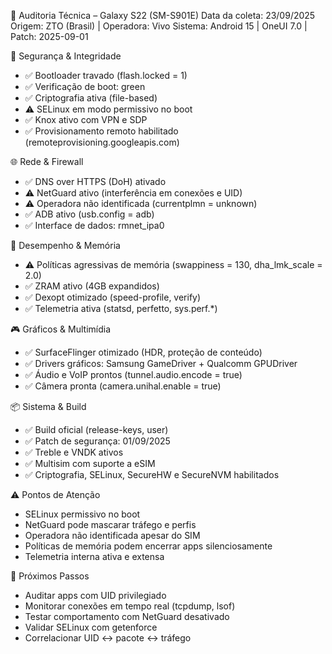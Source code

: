🧠 Auditoria Técnica – Galaxy S22 (SM-S901E)
Data da coleta: 23/09/2025
Origem: ZTO (Brasil) | Operadora: Vivo
Sistema: Android 15 | OneUI 7.0 | Patch: 2025-09-01

🔐 Segurança & Integridade
- ✅ Bootloader travado (flash.locked = 1)
- ✅ Verificação de boot: green
- ✅ Criptografia ativa (file-based)
- ⚠️ SELinux em modo permissivo no boot
- ✅ Knox ativo com VPN e SDP
- ✅ Provisionamento remoto habilitado (remoteprovisioning.googleapis.com)

🌐 Rede & Firewall
- ✅ DNS over HTTPS (DoH) ativado
- ⚠️ NetGuard ativo (interferência em conexões e UID)
- ⚠️ Operadora não identificada (currentplmn = unknown)
- ✅ ADB ativo (usb.config = adb)
- ✅ Interface de dados: rmnet_ipa0

🧠 Desempenho & Memória
- ⚠️ Políticas agressivas de memória (swappiness = 130, dha_lmk_scale = 2.0)
- ✅ ZRAM ativo (4GB expandidos)
- ✅ Dexopt otimizado (speed-profile, verify)
- ✅ Telemetria ativa (statsd, perfetto, sys.perf.*)

🎮 Gráficos & Multimídia
- ✅ SurfaceFlinger otimizado (HDR, proteção de conteúdo)
- ✅ Drivers gráficos: Samsung GameDriver + Qualcomm GPUDriver
- ✅ Áudio e VoIP prontos (tunnel.audio.encode = true)
- ✅ Câmera pronta (camera.unihal.enable = true)

📦 Sistema & Build
- ✅ Build oficial (release-keys, user)
- ✅ Patch de segurança: 01/09/2025
- ✅ Treble e VNDK ativos
- ✅ Multisim com suporte a eSIM
- ✅ Criptografia, SELinux, SecureHW e SecureNVM habilitados

⚠️ Pontos de Atenção
- SELinux permissivo no boot
- NetGuard pode mascarar tráfego e perfis
- Operadora não identificada apesar do SIM
- Políticas de memória podem encerrar apps silenciosamente
- Telemetria interna ativa e extensa

🧭 Próximos Passos
- Auditar apps com UID privilegiado
- Monitorar conexões em tempo real (tcpdump, lsof)
- Testar comportamento com NetGuard desativado
- Validar SELinux com getenforce
- Correlacionar UID ↔ pacote ↔ tráfego
